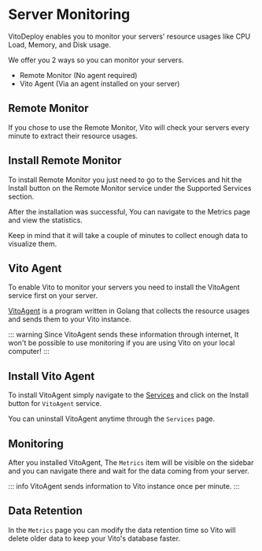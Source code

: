 # Server Monitoring

VitoDeploy enables you to monitor your servers' resource usages like CPU Load, Memory, and Disk usage.

We offer you 2 ways so you can monitor your servers.

- Remote Monitor (No agent required)
- Vito Agent (Via an agent installed on your server)

## Remote Monitor

If you chose to use the Remote Monitor, Vito will check your servers every minute to extract their resource usages.

## Install Remote Monitor

To install Remote Monitor you just need to go to the Services and hit the Install button on the Remote Monitor service under the Supported Services section.

After the installation was successful, You can navigate to the Metrics page and view the statistics.

Keep in mind that it will take a couple of minutes to collect enough data to visualize them.

## Vito Agent

To enable Vito to monitor your servers you need to install the VitoAgent service first on your server.

[VitoAgent](https://github.com/vitodeploy/agent) is a program written in Golang that collects the resource usages and sends them to your Vito instance.

::: warning
Since VitoAgent sends these information through internet, It won't be possible to use monitoring if you are using Vito on your local computer!
:::

## Install Vito Agent

To install VitoAgent simply navigate to the [Services](/servers/services) and click on the Install button for `VitoAgent` service.

You can uninstall VitoAgent anytime through the `Services` page.

## Monitoring

After you installed VitoAgent, The `Metrics` item will be visible on the sidebar and you can navigate there and wait for the data coming from your server.

::: info
VitoAgent sends information to Vito instance once per minute.
:::

## Data Retention

In the `Metrics` page you can modify the data retention time so Vito will delete older data to keep your Vito's database faster.
